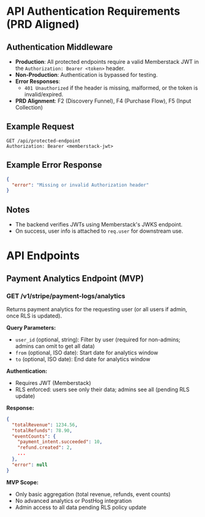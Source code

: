 # API Authentication Requirements (PRD Aligned)

## Authentication Middleware

- **Production**: All protected endpoints require a valid Memberstack JWT in the
  `Authorization: Bearer <token>` header.
- **Non-Production**: Authentication is bypassed for testing.
- **Error Responses**:
  - `401 Unauthorized` if the header is missing, malformed, or the token is invalid/expired.
- **PRD Alignment**: F2 (Discovery Funnel), F4 (Purchase Flow), F5 (Input Collection)

## Example Request

```http
GET /api/protected-endpoint
Authorization: Bearer <memberstack-jwt>
```

## Example Error Response

```json
{
  "error": "Missing or invalid Authorization header"
}
```

## Notes

- The backend verifies JWTs using Memberstack's JWKS endpoint.
- On success, user info is attached to `req.user` for downstream use.

# API Endpoints

## Payment Analytics Endpoint (MVP)

### GET /v1/stripe/payment-logs/analytics

Returns payment analytics for the requesting user (or all users if admin, once RLS is updated).

**Query Parameters:**
- `user_id` (optional, string): Filter by user (required for non-admins; admins can omit to get all data)
- `from` (optional, ISO date): Start date for analytics window
- `to` (optional, ISO date): End date for analytics window

**Authentication:**
- Requires JWT (Memberstack)
- RLS enforced: users see only their data; admins see all (pending RLS update)

**Response:**
```json
{
  "totalRevenue": 1234.56,
  "totalRefunds": 78.90,
  "eventCounts": {
    "payment_intent.succeeded": 10,
    "refund.created": 2,
    ...
  },
  "error": null
}
```

**MVP Scope:**
- Only basic aggregation (total revenue, refunds, event counts)
- No advanced analytics or PostHog integration
- Admin access to all data pending RLS policy update


